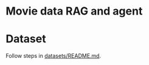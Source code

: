 # Movie data RAG and agent

# Dataset
Follow steps in [datasets/README.md](datasets/rotten-tomatoes-reviews/README.md).

